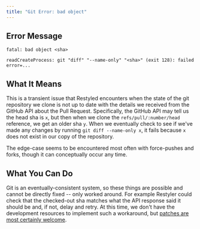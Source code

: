 ```yaml
---
title: "Git Error: bad object"
---
```


## Error Message

```
fatal: bad object <sha>
```

```
readCreateProcess: git "diff" "--name-only" "<sha>" (exit 128): failed error=...
```

## What It Means

This is a transient issue that Restyled encounters when the state of the git repository we clone is not up to date with the details we received from the GitHub API about the Pull Request. Specifically, the GitHub API may tell us the head sha is `x`, but then when we clone the `refs/pull/:number/head` reference, we get an older sha `y`. When we eventually check to see if we've made any changes by running `git diff --name-only x`, it fails because `x` does not exist in our copy of the repository.

The edge-case seems to be encountered most often with force-pushes and forks, though it can conceptually occur any time.

## What You Can Do

Git is an eventually-consistent system, so these things are possible and cannot be directly fixed -- only worked around. For example Restyler could check that the checked-out sha matches what the API response said it should be and, if not, delay and retry. At this time, we don't have the development resources to implement such a workaround, but [patches are most certainly welcome](https://github.com/restyled-io/restyled.io/wiki/Contributing-to-Restyled).